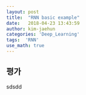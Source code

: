 ```yaml
---
layout: post
title:  "RNN basic example"
date:   2018-04-23 13:43:59
author: kim-jaehun
categories: 'Deep_Learning'
tags:  'RNN'
use_math: true
---
```

## 평가
sdsdd

